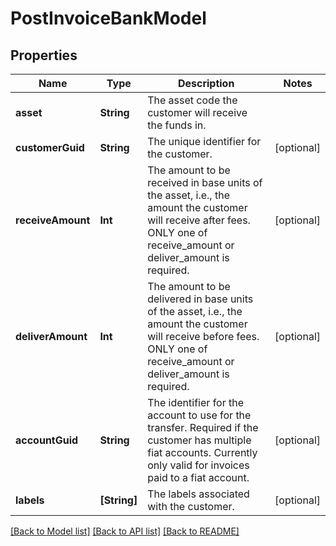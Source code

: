 # PostInvoiceBankModel

## Properties
Name | Type | Description | Notes
------------ | ------------- | ------------- | -------------
**asset** | **String** | The asset code the customer will receive the funds in. | 
**customerGuid** | **String** | The unique identifier for the customer. | [optional] 
**receiveAmount** | **Int** | The amount to be received in base units of the asset, i.e., the amount the customer will receive after fees. ONLY one of receive_amount or deliver_amount is required. | [optional] 
**deliverAmount** | **Int** | The amount to be delivered in base units of the asset, i.e., the amount the customer will receive before fees. ONLY one of receive_amount or deliver_amount is required. | [optional] 
**accountGuid** | **String** | The identifier for the account to use for the transfer. Required if the customer has multiple fiat accounts. Currently only valid for invoices paid to a fiat account. | [optional] 
**labels** | **[String]** | The labels associated with the customer. | [optional] 

[[Back to Model list]](../README.md#documentation-for-models) [[Back to API list]](../README.md#documentation-for-api-endpoints) [[Back to README]](../README.md)


